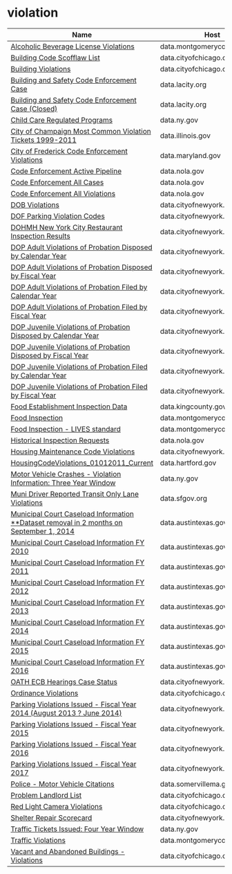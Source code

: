 # violation

Name | Host | Published
---- | ---- | ---------
[Alcoholic Beverage License Violations](../datasets/4tja-rkhg.md) | data.montgomerycountymd.gov | 2017&#x2011;01&#x2011;26
[Building Code Scofflaw List](../datasets/crg5-4zyp.md) | data.cityofchicago.org | 2017&#x2011;01&#x2011;13
[Building Violations](../datasets/22u3-xenr.md) | data.cityofchicago.org | 2015&#x2011;09&#x2011;29
[Building and Safety Code Enforcement Case](../datasets/2uz8-3tj3.md) | data.lacity.org | 2017&#x2011;01&#x2011;05
[Building and Safety Code Enforcement Case (Closed)](../datasets/q3qu-98vb.md) | data.lacity.org | 2017&#x2011;01&#x2011;06
[Child Care Regulated Programs](../datasets/cb42-qumz.md) | data.ny.gov | 2017&#x2011;04&#x2011;20
[City of Champaign Most Common Violation Tickets 1999-2011](../datasets/nnhd-ku5t.md) | data.illinois.gov | 2012&#x2011;11&#x2011;29
[City of Frederick Code Enforcement Violations](../datasets/fqwk-5r78.md) | data.maryland.gov | 2014&#x2011;06&#x2011;06
[Code Enforcement Active Pipeline](../datasets/8pqz-ftzc.md) | data.nola.gov | 2013&#x2011;10&#x2011;03
[Code Enforcement All Cases](../datasets/u6yx-v2tw.md) | data.nola.gov | 2013&#x2011;12&#x2011;11
[Code Enforcement All Violations](../datasets/3ehi-je3s.md) | data.nola.gov | 2014&#x2011;02&#x2011;19
[DOB Violations](../datasets/3h2n-5cm9.md) | data.cityofnewyork.us | 2015&#x2011;11&#x2011;24
[DOF Parking Violation Codes](../datasets/ncbg-6agr.md) | data.cityofnewyork.us | 2013&#x2011;01&#x2011;16
[DOHMH New York City Restaurant Inspection Results](../datasets/43nn-pn8j.md) | data.cityofnewyork.us | 2016&#x2011;03&#x2011;22
[DOP Adult Violations of Probation Disposed by Calendar Year](../datasets/f2cz-q2ik.md) | data.cityofnewyork.us | 2017&#x2011;03&#x2011;08
[DOP Adult Violations of Probation Disposed by Fiscal Year](../datasets/9sys-2i9y.md) | data.cityofnewyork.us | 2016&#x2011;09&#x2011;16
[DOP Adult Violations of Probation Filed by Calendar Year](../datasets/k2ye-5mmh.md) | data.cityofnewyork.us | 2017&#x2011;03&#x2011;08
[DOP Adult Violations of Probation Filed by Fiscal Year](../datasets/fve3-eee8.md) | data.cityofnewyork.us | 2016&#x2011;09&#x2011;16
[DOP Juvenile Violations of Probation Disposed by Calendar Year](../datasets/qf92-qkjm.md) | data.cityofnewyork.us | 2017&#x2011;03&#x2011;08
[DOP Juvenile Violations of Probation Disposed by Fiscal Year](../datasets/gi3h-3i8t.md) | data.cityofnewyork.us | 2016&#x2011;09&#x2011;16
[DOP Juvenile Violations of Probation Filed by Calendar Year](../datasets/vbgf-ket3.md) | data.cityofnewyork.us | 2017&#x2011;03&#x2011;08
[DOP Juvenile Violations of Probation Filed by Fiscal Year](../datasets/mzy5-smmw.md) | data.cityofnewyork.us | 2016&#x2011;09&#x2011;16
[Food Establishment Inspection Data](../datasets/f29f-zza5.md) | data.kingcounty.gov | 2017&#x2011;04&#x2011;20
[Food Inspection](../datasets/5pue-gfbe.md) | data.montgomerycountymd.gov | 2015&#x2011;10&#x2011;21
[Food Inspection - LIVES standard](../datasets/ft84-r7wr.md) | data.montgomerycountymd.gov | 2015&#x2011;11&#x2011;03
[Historical Inspection Requests](../datasets/grqp-bvwk.md) | data.nola.gov | 2015&#x2011;05&#x2011;20
[Housing Maintenance Code Violations](../datasets/wvxf-dwi5.md) | data.cityofnewyork.us | 2015&#x2011;04&#x2011;02
[HousingCodeViolations_01012011_Current](../datasets/86ax-cfey.md) | data.hartford.gov | 2016&#x2011;12&#x2011;14
[Motor Vehicle Crashes - Violation Information: Three Year Window](../datasets/abfj-y7uq.md) | data.ny.gov | 2015&#x2011;08&#x2011;10
[Muni Driver Reported Transit Only Lane Violations](../datasets/sd75-dps9.md) | data.sfgov.org | 2016&#x2011;04&#x2011;15
[Municipal Court Caseload Information **Dataset removal in 2 months on September 1, 2014](../datasets/8jyt-x94k.md) | data.austintexas.gov | 2014&#x2011;07&#x2011;23
[Municipal Court Caseload Information FY 2010](../datasets/c69b-fkfx.md) | data.austintexas.gov | 2015&#x2011;10&#x2011;06
[Municipal Court Caseload Information FY 2011](../datasets/u8uw-t2sm.md) | data.austintexas.gov | 2016&#x2011;09&#x2011;22
[Municipal Court Caseload Information FY 2012](../datasets/md9p-6y8z.md) | data.austintexas.gov | 2017&#x2011;03&#x2011;15
[Municipal Court Caseload Information FY 2013](../datasets/4gv8-96x2.md) | data.austintexas.gov | 2017&#x2011;03&#x2011;15
[Municipal Court Caseload Information FY 2014](../datasets/uqe6-trgb.md) | data.austintexas.gov | 2017&#x2011;03&#x2011;15
[Municipal Court Caseload Information FY 2015](../datasets/jbxk-jjnn.md) | data.austintexas.gov | 2017&#x2011;03&#x2011;15
[Municipal Court Caseload Information FY 2016](../datasets/kexg-4t6a.md) | data.austintexas.gov | 2017&#x2011;03&#x2011;15
[OATH ECB Hearings Case Status](../datasets/jz4z-kudi.md) | data.cityofnewyork.us | 2016&#x2011;03&#x2011;02
[Ordinance Violations](../datasets/6br9-quuz.md) | data.cityofchicago.org | 2015&#x2011;02&#x2011;10
[Parking Violations Issued - Fiscal Year 2014 (August 2013 ? June 2014)](../datasets/jt7v-77mi.md) | data.cityofnewyork.us | 2013&#x2011;09&#x2011;13
[Parking Violations Issued - Fiscal Year 2015](../datasets/c284-tqph.md) | data.cityofnewyork.us | 2015&#x2011;08&#x2011;25
[Parking Violations Issued - Fiscal Year 2016](../datasets/kiv2-tbus.md) | data.cityofnewyork.us | 2016&#x2011;07&#x2011;18
[Parking Violations Issued - Fiscal Year 2017](../datasets/pvqr-7yc4.md) | data.cityofnewyork.us | 2016&#x2011;07&#x2011;28
[Police - Motor Vehicle Citations](../datasets/3md9-rv67.md) | data.somervillema.gov | 2016&#x2011;02&#x2011;04
[Problem Landlord List](../datasets/n5zj-r44u.md) | data.cityofchicago.org | 2016&#x2011;07&#x2011;11
[Red Light Camera Violations](../datasets/spqx-js37.md) | data.cityofchicago.org | 2016&#x2011;11&#x2011;29
[Shelter Repair Scorecard](../datasets/dvaj-b7yx.md) | data.cityofnewyork.us | 2017&#x2011;03&#x2011;13
[Traffic Tickets Issued: Four Year Window](../datasets/q4hy-kbtf.md) | data.ny.gov | 2015&#x2011;09&#x2011;14
[Traffic Violations](../datasets/4mse-ku6q.md) | data.montgomerycountymd.gov | 2014&#x2011;09&#x2011;18
[Vacant and Abandoned Buildings - Violations](../datasets/kc9i-wq85.md) | data.cityofchicago.org | 2017&#x2011;04&#x2011;20

